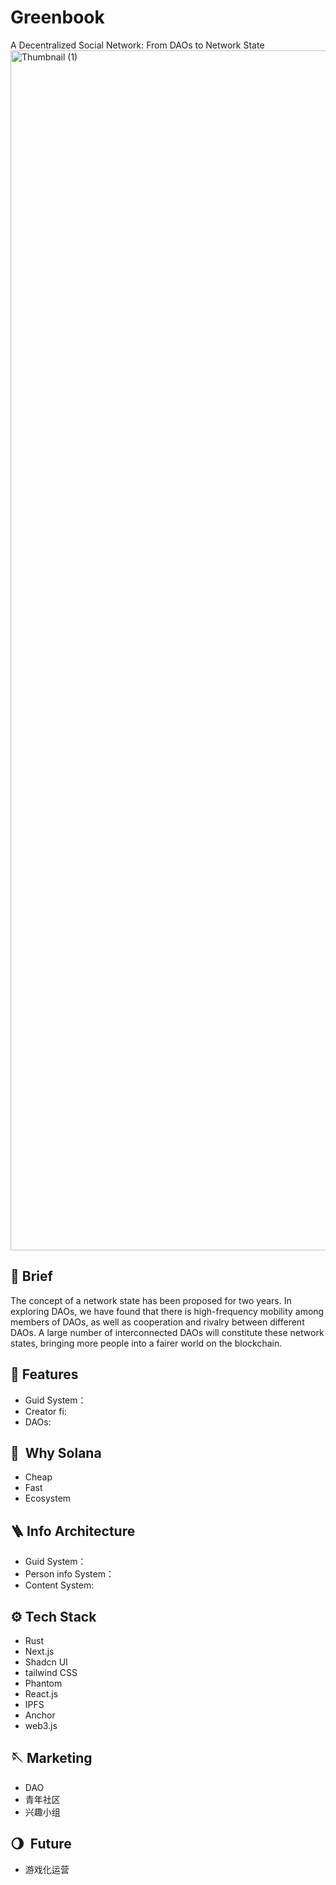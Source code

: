 # Greenbook
A Decentralized Social Network: From DAOs to Network State
<img width="1920" alt="Thumbnail (1)" src="https://github.com/user-attachments/assets/f9430ab6-7163-4219-bf6d-b5cef78c7e57">

## 👋 Brief
The concept of a network state has been proposed for two years. In exploring DAOs, we have found that there is high-frequency mobility among members of DAOs, as well as cooperation and rivalry between different DAOs. A large number of interconnected DAOs will constitute these network states, bringing more people into a fairer world on the blockchain.

## 💎 Features
- Guid System：
- Creator fi:
- DAOs:

## 🧲  Why Solana
- Cheap
- Fast
- Ecosystem

## 🪜 Info Architecture
- Guid System： 
- Person info System：
- Content System:

## ⚙️ Tech Stack
- Rust
- Next.js
- Shadcn UI
- tailwind CSS
- Phantom
- React.js
- IPFS
- Anchor
- web3.js

## 🪡 Marketing
- DAO
- 青年社区
- 兴趣小组

## 🌖  Future
- 游戏化运营

